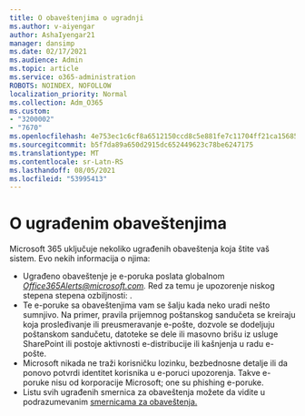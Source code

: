 ```yaml
---
title: O obaveštenjima o ugradnji
ms.author: v-aiyengar
author: AshaIyengar21
manager: dansimp
ms.date: 02/17/2021
ms.audience: Admin
ms.topic: article
ms.service: o365-administration
ROBOTS: NOINDEX, NOFOLLOW
localization_priority: Normal
ms.collection: Adm_O365
ms.custom:
- "3200002"
- "7670"
ms.openlocfilehash: 4e753ec1c6cf8a6512150ccd8c5e881fe7c11704ff21ca15685a505a8f106da2
ms.sourcegitcommit: b5f7da89a650d2915dc652449623c78be6247175
ms.translationtype: MT
ms.contentlocale: sr-Latn-RS
ms.lasthandoff: 08/05/2021
ms.locfileid: "53995413"
---
```

# <a name="about-built-in-alerts"></a>O ugrađenim obaveštenjima

Microsoft 365 uključuje nekoliko ugrađenih obaveštenja koja štite vaš sistem. Evo nekih informacija o njima:

- Ugrađeno obaveštenje je e-poruka poslata globalnom *Office365Alerts@microsoft.com.* Red za temu je upozorenje niskog stepena stepena ozbiljnosti: <name of alert policy> .
- Te e-poruke sa obaveštenjima vam se šalju kada neko uradi nešto sumnjivo. Na primer, pravila prijemnog poštanskog sandučeta se kreiraju koja prosleđivanje ili preusmeravanje e-pošte, dozvole se dodeljuju poštanskom sandučetu, datoteke se dele ili masovno brišu iz usluge SharePoint ili postoje aktivnosti e-distribucije ili kašnjenja u radu e-pošte.
- Microsoft nikada ne traži korisničku lozinku, bezbednosne detalje ili da ponovo potvrdi identitet korisnika u e-poruci upozorenja. Takve e-poruke nisu od korporacije Microsoft; one su phishing e-poruke.
- Listu svih ugrađenih smernica za obaveštenja možete da vidite u podrazumevanim [smernicama za obaveštenja.](https://go.microsoft.com/fwlink/?linkid=2103170)